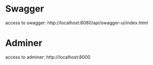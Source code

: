 # Swagger

access to swagger: http://localhost:8080/api/swagger-ui/index.html

# Adminer

access to adminer: http://localhost:8000